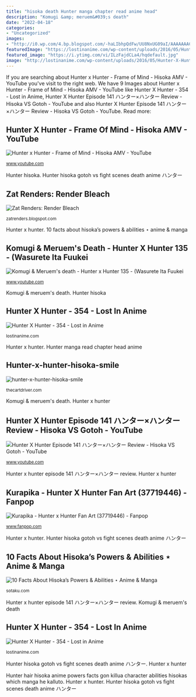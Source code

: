 ```yaml
---
title: "hisoka death Hunter manga chapter read anime head"
description: "Komugi &amp; meruem&#039;s death"
date: "2022-04-18"
categories:
- "Uncategorized"
images:
- "http://i0.wp.com/4.bp.blogspot.com/-haLIbhpQdFw/UU8NxUG09aI/AAAAAAACzjQ/j_nBDOXSnno/s1600/Hunter+X+Hunter+-+72+-5.jpg?resize=800%2C450"
featuredImage: "https://lostinanime.com/wp-content/uploads/2016/05/Hunter-X-Hunter-354-2.jpg"
featured_image: "https://i.ytimg.com/vi/ILzFajdCLa4/hqdefault.jpg"
image: "http://lostinanime.com/wp-content/uploads/2016/05/Hunter-X-Hunter-354-1.jpg"
---
```


If you are searching about Hunter x Hunter - Frame of Mind - Hisoka AMV - YouTube you've visit to the right web. We have 9 Images about Hunter x Hunter - Frame of Mind - Hisoka AMV - YouTube like Hunter X Hunter - 354 - Lost in Anime, Hunter X Hunter Episode 141 ハンター×ハンター Review - Hisoka VS Gotoh - YouTube and also Hunter X Hunter Episode 141 ハンター×ハンター Review - Hisoka VS Gotoh - YouTube. Read more:

## Hunter X Hunter - Frame Of Mind - Hisoka AMV - YouTube

![Hunter x Hunter - Frame of Mind - Hisoka AMV - YouTube](https://i.ytimg.com/vi/YalaSjByBIQ/maxresdefault.jpg "Kurapika hunter anime gifs fan fanpop hxh fanart")

<small>www.youtube.com</small>

Hunter hisoka. Hunter hisoka gotoh vs fight scenes death anime ハンター

## Zat Renders: Render Bleach

![Zat Renders: Render Bleach](http://4.bp.blogspot.com/-hlxfLg6NSeM/TnfElu3b7qI/AAAAAAAABrE/Cj63Mp9pAP4/s1600/renders+bleach+personagens+by+zat+renders+%252826%2529.png "Kurapika hunter anime gifs fan fanpop hxh fanart")

<small>zatrenders.blogspot.com</small>

Hunter x hunter. 10 facts about hisoka’s powers &amp; abilities ⋆ anime &amp; manga

## Komugi &amp; Meruem&#039;s Death - Hunter X Hunter 135 - (Wasurete Ita Fuukei

![Komugi &amp; Meruem&#039;s death - Hunter x Hunter 135 - (Wasurete Ita Fuukei](https://i.ytimg.com/vi/ILzFajdCLa4/hqdefault.jpg "Hunter manga read chapter head anime")

<small>www.youtube.com</small>

Komugi &amp; meruem&#039;s death. Hunter hisoka

## Hunter X Hunter - 354 - Lost In Anime

![Hunter X Hunter - 354 - Lost in Anime](http://lostinanime.com/wp-content/uploads/2016/05/Hunter-X-Hunter-354-1.jpg "10 facts about hisoka’s powers &amp; abilities ⋆ anime &amp; manga")

<small>lostinanime.com</small>

Hunter x hunter. Hunter manga read chapter head anime

## Hunter-x-hunter-hisoka-smile

![hunter-x-hunter-hisoka-smile](https://thecartdriver.com/wp-content/uploads/2012/10/hunter-x-hunter-hisoka-smile.jpg "Hunter x hunter")

<small>thecartdriver.com</small>

Komugi &amp; meruem&#039;s death. Hunter x hunter

## Hunter X Hunter Episode 141 ハンター×ハンター Review - Hisoka VS Gotoh - YouTube

![Hunter X Hunter Episode 141 ハンター×ハンター Review - Hisoka VS Gotoh - YouTube](https://i.ytimg.com/vi/EeI70EUNse4/maxresdefault.jpg "Hunter x hunter")

<small>www.youtube.com</small>

Hunter x hunter episode 141 ハンター×ハンター review. Hunter x hunter

## Kurapika - Hunter X Hunter Fan Art (37719446) - Fanpop

![Kurapika - Hunter x Hunter Fan Art (37719446) - Fanpop](http://images6.fanpop.com/image/photos/37700000/-Kurapika-hunter-x-hunter-37719446-500-281.gif "Kurapika hunter anime gifs fan fanpop hxh fanart")

<small>www.fanpop.com</small>

Hunter x hunter. Hunter hisoka gotoh vs fight scenes death anime ハンター

## 10 Facts About Hisoka’s Powers &amp; Abilities ⋆ Anime &amp; Manga

![10 Facts About Hisoka’s Powers &amp; Abilities ⋆ Anime &amp; Manga](http://i0.wp.com/4.bp.blogspot.com/-haLIbhpQdFw/UU8NxUG09aI/AAAAAAACzjQ/j_nBDOXSnno/s1600/Hunter+X+Hunter+-+72+-5.jpg?resize=800%2C450 "Hunter manga chapter read anime head")

<small>sotaku.com</small>

Hunter x hunter episode 141 ハンター×ハンター review. Komugi &amp; meruem&#039;s death

## Hunter X Hunter - 354 - Lost In Anime

![Hunter X Hunter - 354 - Lost in Anime](https://lostinanime.com/wp-content/uploads/2016/05/Hunter-X-Hunter-354-2.jpg "Hunter x hunter")

<small>lostinanime.com</small>

Hunter hisoka gotoh vs fight scenes death anime ハンター. Hunter x hunter

Hunter hair hisoka anime powers facts gon killua character abilities hisokas which manga he kalluto. Hunter x hunter. Hunter hisoka gotoh vs fight scenes death anime ハンター
